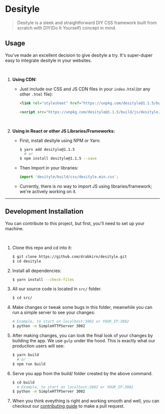 # Desityle

> Desityle is a sleek and straightforward DIY CSS framework built from scratch with DIY(Do It Yourself) concept in mind.



<span id="desityle-usage"></span>

## Usage
You've made an excellent decision to give desityle a try. It's super-duper easy to integrate desityle in your websites.

<br />

1. **Using CDN:**
    - Just include our CSS and JS CDN files in your `index.html`(or any other `.html` file):
        
        ```html
        <link rel="stylesheet" href="https://unpkg.com/desityle@1.1.5/build/css/desityle.min.css" />

        <script src="https://unpkg.com/desityle@1.1.5/build/js/desityle.min.js"></script>
        ```
<br />

2. **Using in React or other JS Libraries/Frameworks:**
    - First, install desityle using NPM or Yarn:
      
        ```bash
        $ yarn add desityle@1.1.5
          # or
        $ npm install desityle@1.1.5 --save
        ```
    - Then Import in your libraries:

        ```javascript
        import 'desityle/build/css/desityle.min.css';
        ```
    - Currently, there is no way to import JS using libraries/framework; we're actively working on it.



<hr class="hr-center" />



<span id="desityle-di"></span>

## Development Installation
You can contribute to this project, but first, you'll need to set up your machine.

<br />

1. Clone this repo and cd into it:
    
    ```bash
    $ git clone https://github.com/drabkirn/desityle.git
    $ cd desityle
    ```
2. Install all dependencies:

    ```bash
    $ yarn install --check-files
    ```

3. All our source code is located in `src/` folder.

    ```bash
    $ cd src/
    ```

4. Make changes or tweak some bugs in this folder, meanwhile you can run a simple server to see your changes:

    ```bash
    # Example, to start on localhost:3002 or YOUR_IP:3002
    $ python -m SimpleHTTPServer 3002
    ```

5. After making changes, you can look the final look of your changes by building the app. We use `gulp` under the hood. This is exactly what our production users will see:

    ```bash
    $ yarn build
      # or
    $ npm run build
    ```

6. Serve you app from the build/ folder created by the above command.

    ```bash
    $ cd build
      # Example, to start on localhost:3002 or YOUR_IP:3002
    $ python -m SimpleHTTPServer 3002
    ```

7. When you think eveything is right and working smooth and well, you can checkout our [contributing guide](https://github.com/drabkirn/desityle/blob/master/CONTRIBUTING.md#contributing-to-drabkirn-desityle) to make a pull request.